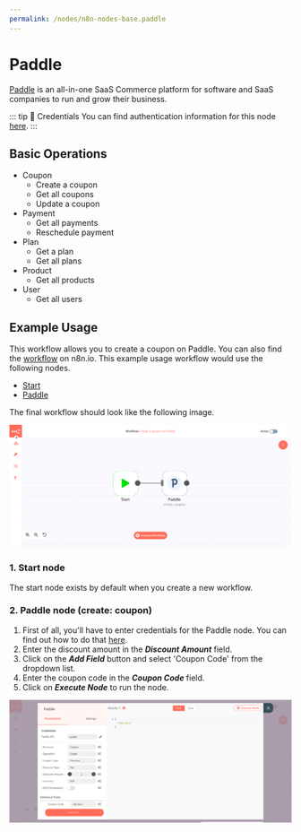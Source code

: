 ```yaml
---
permalink: /nodes/n8n-nodes-base.paddle
---
```


# Paddle

[Paddle](https://www.paddle.com/) is an all-in-one SaaS Commerce platform for software and SaaS companies to run and grow their business.

::: tip 🔑 Credentials
You can find authentication information for this node [here](../../../credentials/Paddle/README.md).
:::

## Basic Operations

- Coupon
    - Create a coupon
    - Get all coupons
    - Update a coupon
- Payment
    - Get all payments
    - Reschedule payment
- Plan
    - Get a plan
    - Get all plans
- Product
    - Get all products
- User
    - Get all users


## Example Usage

This workflow allows you to create a coupon on Paddle. You can also find the [workflow](https://n8n.io/workflows/659) on n8n.io. This example usage workflow would use the following nodes.
- [Start](../../core-nodes/Start/README.md)
- [Paddle]()

The final workflow should look like the following image.

![A workflow with the Paddle node](./workflow.png)

### 1. Start node

The start node exists by default when you create a new workflow.


### 2. Paddle node (create: coupon)

1. First of all, you'll have to enter credentials for the Paddle node. You can find out how to do that [here](../../../credentials/Paddle/README.md).
2. Enter the discount amount in the ***Discount Amount*** field.
3. Click on the ***Add Field*** button and select 'Coupon Code' from the dropdown list.
4. Enter the coupon code in the ***Coupon Code*** field.
5. Click on ***Execute Node*** to run the node.

![Using the Paddle node to create a coupon](./Paddle_node.png)
